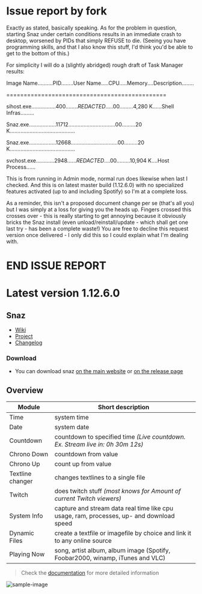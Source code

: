 # Issue report by fork

Exactly as stated, basically speaking. As for the problem in question, starting Snaz under certain conditions results in an immediate crash to desktop, worsened by PIDs that simply REFUSE to die. (Seeing you have programming skills, and that I also know this stuff, I'd think you'd be able to get to the bottom of this.)

For simplicity I will do a (slightly abridged) rough draft of Task Manager results:

Image Name..........PID........User Name.....CPU.....Memory....Description........

==============================================

sihost.exe................400........*REDACTED*.....00.........4,280 K......Shell Infras.........

Snaz.exe..................11712...............................00.........20 K...........................................

Snaz.exe..................12668...............................00.........20 K...........................................

svchost.exe............2948......*REDACTED*....00.........10,904 K....Host Process......

This is from running in Admin mode, normal run does likewise when last I checked. And this is on latest master build (1.12.6.0) with no specialized features activated (up to and including Spotify) so I'm at a complete loss.

As a reminder, this isn't a proposed document change per se (that's all you) but I was simply at a loss for giving you the heads up. Fingers crossed this crosses over - this is really starting to get annoying because it obviously bricks the Snaz install (even unload/reinstall/update - which shall get one last try - has been a complete waste!) You are free to decline this request version once delivered - I only did this so I could explain what I'm dealing with.

# END ISSUE REPORT

# Latest version 1.12.6.0

## Snaz

- [Wiki](https://github.com/JimmyAppelt/Snaz/wiki )
- [Project](http://jimmyappelt.be/preview/snaz)
- [Changelog](http://jimmyappelt.be/Downloads/Software/Snaz/releasenotes.txt)

### Download

- You can download snaz [on the main website](http://jimmyappelt.be/preview/snaz/) or [on the release page](https://github.com/JimmyAppelt/Snaz/releases) 

## Overview

Module | Short description
------------ | -------------
Time | system time
Date | system date
Countdown | countdown to specified time *(Live countdown. Ex. Stream live in: 0h 30m 12s)*
Chrono Down | countdown from value
Chrono Up | count up from value
Textline changer | changes textlines to a single file
Twitch | does twitch stuff *(most knows for Amount of current Twitch viewers)*
System Info | capture and stream data real time like cpu usage, ram, processes, up- and download speed
Dynamic Files | create a textfile or imagefile by choice and link it to any online source
Playing Now | song, artist album, album image (Spotify, Foobar2000, winamp, iTunes and VLC)


> Check the [documentation](https://github.com/JimmyAppelt/Snaz/wiki) for more detailed information

![sample-image](https://i.gyazo.com/985dabdbf42b9dc28ec9ac4f3bd71a6c.png)

